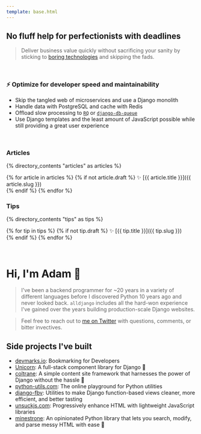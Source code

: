 ```yaml
---
template: base.html
---
```


## No fluff help for perfectionists with deadlines

> Deliver business value quickly without sacrificing your sanity by sticking to [boring technologies](http://boringtechnology.club/) and skipping the fads.

<br />

### ⚡ Optimize for developer speed and maintainability

- Skip the tangled web of microservices and use a Django monolith
- Handle data with PostgreSQL and cache with Redis
- Offload slow processing to [`RQ`](https://github.com/rq/django-rq) or [`django-db-queue`](https://github.com/dabapps/django-db-queue)
- Use Django templates and the least amount of JavaScript possible while still providing a great user experience

<br />

### Articles

{% directory_contents "articles" as articles %}

{% for article in articles %}
{% if not article.draft %}
✨ [{{ article.title }}]({{ article.slug }})<br/>
{% endif %}
{% endfor %}

### Tips

{% directory_contents "tips" as tips %}

{% for tip in tips %}
{% if not tip.draft %}
✨ [{{ tip.title }}]({{ tip.slug }})<br/>
{% endif %}
{% endfor %}

<br />

# Hi, I'm Adam 👋

> I've been a backend programmer for ~20 years in a variety of different languages before I discovered Python 10 years ago and never looked back. `alldjango` includes all the hard-won experience I've gained over the years building production-scale Django websites.

> Feel free to reach out to [me on Twitter](https://twitter.com/adamghill) with questions, comments, or bitter invectives.

## Side projects I've built

- [devmarks.io](https://devmarks.io/): Bookmarking for Developers
- [Unicorn](https://www.django-unicorn.com): A full-stack component library for Django 🦄
- [coltrane](https://coltrane.readthedocs.io/): A simple content site framework that harnesses the power of Django without the hassle 🎵
- [python-utils.com](https://www.python-utils.com/): The online playground for Python utilities
- [django-fbv](https://django-fbv.readthedocs.io/): Utilities to make Django function-based views cleaner, more efficient, and better tasting
- [unsuckjs.com](https://unsuckjs.com/): Progressively enhance HTML with lightweight JavaScript libraries
- [minestrone](https://minestrone.readthedocs.io/): An opinionated Python library that lets you search, modify, and parse messy HTML with ease 🥫
